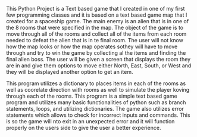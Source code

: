 This Python Project is a Text based game that I created in one of my first few programming classes and it is based on a text based game map that I created for a spaceship game.  The main enemy is an alien that is in one of the 8 rooms that were specified in the map.  The object of the game is to move through all of the rooms and collect all of the items from each room needed to defeat the alien that is in te final room.  The user will not know how the map looks or how the map operates sothey will have to move through and try to win the game by collecting al the items and finding the final alien boss.  The user will be given a screen that displays the room they are in and give them options to move either North, East, South, or West and they will be displayed another option to get an item.  

This program utilizes a dictionary to places items in each of the rooms as well as coorelate direction with rooms as well to simulate the player koving through each of the rooms.  This program is a simple text based game program and utilizes many basic functionalities of python such as branch statements, loops, and utilizing dictionaries.  The game also utilizes error statements which allows to check for incorrect inputs and commands.  This is so the game will nto exit in an unexpected error and it will function properly on the users side to give the user a better experience.  
